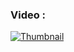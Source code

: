 ### Video :
[![Thumbnail](https://easyimg.io/i/gj9gp3dq8/screenshot_2024-04-12_193157.png)](https://drive.google.com/file/d/17qZ2OGFKAlBj30VA_uhypMx19HuxRGXH/view?usp=sharing)


